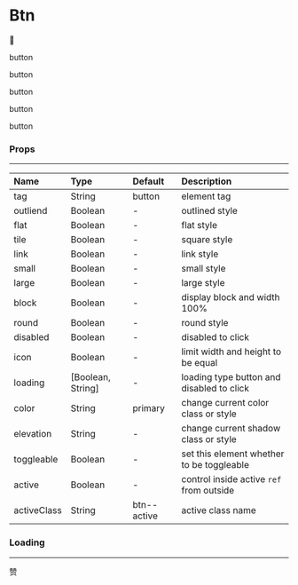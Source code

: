 # Btn

:tada:

<ac-btn>button</ac-btn>

<ac-btn link>button</ac-btn>

<ac-btn color="primary" outlined>button</ac-btn>

<ac-btn color="primary" flat>button</ac-btn>

<ac-btn tile>button</ac-btn>

### Props

---

| Name        | Type                | Default     | Description                               |
| :---------- | :------------------ | :---------- | :---------------------------------------- |
| tag         | String              | button      | element tag                               |
| outliend    | Boolean             | -           | outlined style                            |
| flat        | Boolean             | -           | flat style                                |
| tile        | Boolean             | -           | square style                              |
| link        | Boolean             | -           | link style                                |
| small       | Boolean             | -           | small style                               |
| large       | Boolean             | -           | large style                               |
| block       | Boolean             | -           | display block and width 100%              |
| round       | Boolean             | -           | round style                               |
| disabled    | Boolean             | -           | disabled to click                         |
| icon        | Boolean             | -           | limit width and height to be equal        |
| loading     | \[Boolean, String\] | -           | loading type button and disabled to click |
| color       | String              | primary     | change current color class or style       |
| elevation   | String              | -           | change current shadow class or style      |
| toggleable  | Boolean             | -           | set this element whether to be toggleable |
| active      | Boolean             | -           | control inside active `ref` from outside  |
| activeClass | String              | btn--active | active class name                         |

### Loading

---

<ac-row column gutter="xs">
<ac-col><ac-btn loading="Loading..."></ac-btn></ac-col>
<ac-col><ac-btn icon loading>赞</ac-btn></ac-col>
</ac-row>
